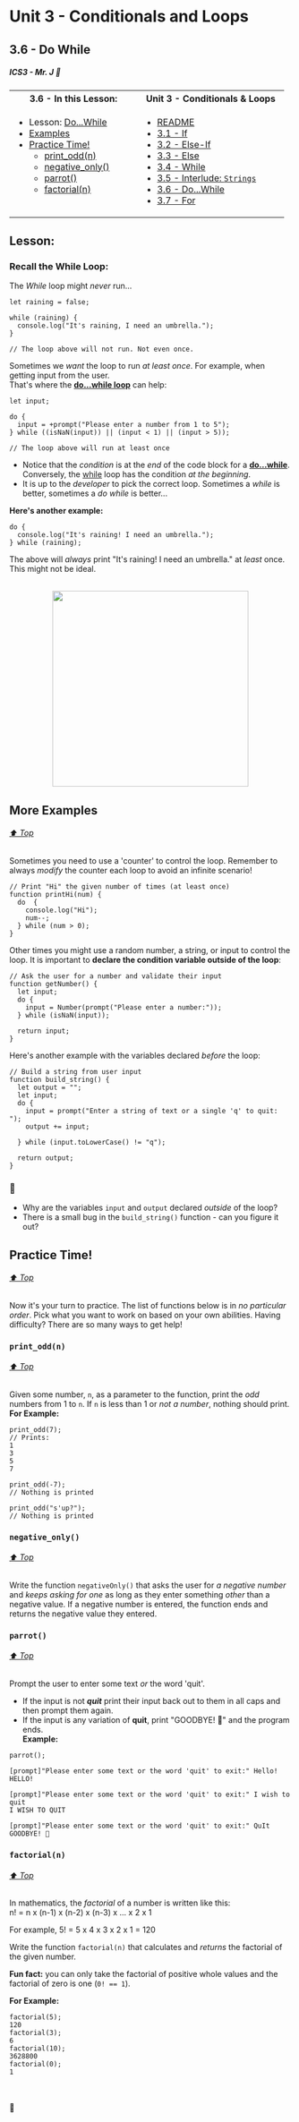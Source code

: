 # Unit 3 - Conditionals and Loops

## 3.6 - Do While

##### ICS3 - Mr. J 🐠

<table>
<tr>
<th>3.6 - In this Lesson:</th>
<th>Unit 3 - Conditionals & Loops</th>
</tr>
<tr>
<td td valign="top" style="height: 100px;padding-right:50px">

- Lesson: [Do...While](#lesson)
- [Examples](#more-examples)
- [Practice Time!](#practice-time)
  - [print_odd(n)](#print_oddn)
  - [negative_only()](#negative_only)
  - [parrot()](#parrot)
  - [factorial(n)](#factorialn)
    
</td>
<td td valign="top" style="height: 100px;padding-right:50px">

- [README](../../README.md)
- [3.1 - If](../1%20-%20Conditionals/1%20-%20IF.md)
- [3.2 - Else-If](../1%20-%20Conditionals/2%20-%20Else-If.md)
- [3.3 - Else](../1%20-%20Conditionals/3%20-%20Else.md)
- [3.4 - While](./4%20-%20While.md)
- [3.5 - Interlude: `Strings`](./5%20-%20Interlude_Strings.md)
- [3.6 - Do...While](./6%20-%20Do-While.md)
- [3.7 - For](./7%20-%20For.md)

</td></tr></table>



## Lesson:

### Recall the While Loop:

The _While_ loop might _never_ run...
```JS
let raining = false;

while (raining) {
  console.log("It's raining, I need an umbrella.");
}

// The loop above will not run. Not even once.
```
Sometimes we _want_ the loop to run _at least once_. For example, when getting input from the user.<br>That's where the **[do...while loop](https://www.w3schools.com/jsref/jsref_dowhile.asp)** can help:
```JS
let input;

do {
  input = +prompt("Please enter a number from 1 to 5");
} while ((isNaN(input)) || (input < 1) || (input > 5));

// The loop above will run at least once
```

- Notice that the _condition_ is at the _end_ of the code block for a **[do...while](https://www.w3schools.com/jsref/jsref_dowhile.asp)**. Conversely, the [while](https://www.w3schools.com/jsref/jsref_while.asp) loop has the condition _at the beginning_.
- It is up to the _developer_ to pick the correct loop. Sometimes a _while_ is better, sometimes a _do while_ is better... 

**Here's another example:**
```JS
do {
  console.log("It's raining! I need an umbrella.");
} while (raining);
```

The above will _always_ print "It's raining! I need an umbrella." at _least_ once. This might not be ideal.

<br>

<div style="text-align:center;"><img src="https://gist.github.com/assets/25152375/a6abb15d-6ef2-4dcb-aa53-34fe95427725" width="350px"></div>

## More Examples

###### [⬆ Top](#36---do-while)

Sometimes you need to use a 'counter' to control the loop. Remember to always *modify* the counter each loop to avoid an infinite scenario!
```JS
// Print "Hi" the given number of times (at least once)
function printHi(num) {
  do  {
    console.log("Hi");
    num--;  
  } while (num > 0);
}
```
Other times you might use a random number, a string, or input to control the loop. It is important to **declare the condition variable outside of the loop**:
```JS
// Ask the user for a number and validate their input
function getNumber() {
  let input;
  do {
    input = Number(prompt("Please enter a number:"));
  } while (isNaN(input));

  return input;
}
```

Here's another example with the variables declared _before_ the loop:
```JS
// Build a string from user input
function build_string() {
  let output = "";
  let input;
  do {
    input = prompt("Enter a string of text or a single 'q' to quit: ");
    output += input;
  
  } while (input.toLowerCase() != "q");

  return output;
}
```

### 🤔
- Why are the variables `input` and `output` declared _outside_ of the loop?
- There is a small bug in the `build_string()` function - can you figure it out?

## Practice Time!

###### [⬆ Top](#36---do-while)

Now it's your turn to practice. The list of functions below is in _no particular order_. Pick what you want to work on based on your own abilities. Having difficulty? There are so many ways to get help!

### `print_odd(n)`

###### [⬆ Top](#36---do-while)

Given some number, `n`, as a parameter to the function, print the _odd_ numbers from 1 to `n`. If `n` is less than 1 or _not a number_, nothing should print.  
**For Example:**
```JS
print_odd(7);
// Prints:
1
3
5
7

print_odd(-7);
// Nothing is printed

print_odd("s'up?");
// Nothing is printed
```

### `negative_only()`

###### [⬆ Top](#36---do-while)

Write the function `negativeOnly()` that asks the user for _a negative number_ and _keeps asking for one_ as long as they enter something _other_ than a negative value. If a negative number is entered, the function ends and returns the negative value they entered.

### `parrot()`

###### [⬆ Top](#36---do-while)

Prompt the user to enter some text _or_ the word 'quit'.
  - If the input is not _**quit**_ print their input back out to them in all caps and then prompt them again.
  - If the input is any variation of **quit**, print "GOODBYE! 🦜" and the program ends.  
  **Example:**
  ```text
  parrot();
  
  [prompt]"Please enter some text or the word 'quit' to exit:" Hello!
  HELLO!

  [prompt]"Please enter some text or the word 'quit' to exit:" I wish to quit
  I WISH TO QUIT

  [prompt]"Please enter some text or the word 'quit' to exit:" QuIt
  GOODBYE! 🦜
  ```


### `factorial(n)`

###### [⬆ Top](#36---do-while)

In mathematics, the *factorial* of a number is written like this:<br> n! = n x (n-1) x (n-2) x (n-3) x ... x 2 x 1

For example, 5! = 5 x 4 x 3 x 2 x 1 = 120

Write the function `factorial(n)` that calculates and *returns* the factorial of the given number.  

**Fun fact:** you can only take the factorial of positive whole values and the factorial of zero is one (`0! == 1`).

**For Example:**
  ```JS
  factorial(5);
  120
  factorial(3);
  6
  factorial(10);
  3628800
  factorial(0);
  1
  ```

<br><br>
🐠


